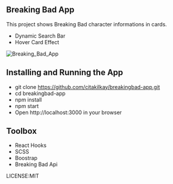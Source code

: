 ## Breaking Bad App
This project shows Breaking Bad character informations in cards.
 - Dynamic Search Bar
 - Hover Card Effect
 
 ![Breaking_Bad_App](https://media.giphy.com/media/0PZwIMY9HrWBsvMxAl/giphy.gif)

## Installing and Running the App
 - git clone https://github.com/citakilkay/breakingbad-app.git
 - cd breakingbad-app
 - npm install
 - npm start 
 - Open http://localhost:3000 in your browser

## Toolbox
 - React Hooks
 - SCSS
 - Boostrap
 - Breaking Bad Api

LICENSE:MIT 
